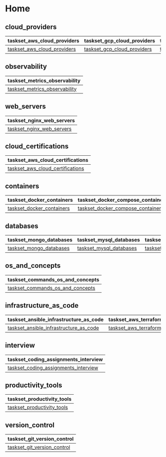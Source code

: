 # Home 

## cloud_providers

| taskset_aws_cloud_providers                                                         | taskset_gcp_cloud_providers                                                         | taskset_oci_cloud_providers                                                         |
|-------------------------------------------------------------------------------------|-------------------------------------------------------------------------------------|-------------------------------------------------------------------------------------|
| [taskset_aws_cloud_providers](home/cloud_providers/aws/taskset_aws_cloud_providers) | [taskset_gcp_cloud_providers](home/cloud_providers/gcp/taskset_gcp_cloud_providers) | [taskset_oci_cloud_providers](home/cloud_providers/oci/taskset_oci_cloud_providers) |

## observability

| taskset_metrics_observability                                                             |
|-------------------------------------------------------------------------------------------|
| [taskset_metrics_observability](home/observability/metrics/taskset_metrics_observability) |

## web_servers

| taskset_nginx_web_servers                                                     |
|-------------------------------------------------------------------------------|
| [taskset_nginx_web_servers](home/web_servers/nginx/taskset_nginx_web_servers) |

## cloud_certifications

| taskset_aws_cloud_certifications                                                                   |
|----------------------------------------------------------------------------------------------------|
| [taskset_aws_cloud_certifications](home/cloud_certifications/aws/taskset_aws_cloud_certifications) |

## containers

| taskset_docker_containers                                                     | taskset_docker_compose_containers                                                                     | tasket_kubernetes_containers                                                            |
|-------------------------------------------------------------------------------|-------------------------------------------------------------------------------------------------------|-----------------------------------------------------------------------------------------|
| [taskset_docker_containers](home/containers/docker/taskset_docker_containers) | [taskset_docker_compose_containers](home/containers/docker_compose/taskset_docker_compose_containers) | [tasket_kubernetes_containers](home/containers/kubernetes/tasket_kubernetes_containers) |

## databases

| taskset_mongo_databases                                                 | taskset_mysql_databases                                                 | taskset_oracle19c_databases                                                         | taskset_postgreSQL_databases                                                           |
|-------------------------------------------------------------------------|-------------------------------------------------------------------------|-------------------------------------------------------------------------------------|----------------------------------------------------------------------------------------|
| [taskset_mongo_databases](home/databases/mongo/taskset_mongo_databases) | [taskset_mysql_databases](home/databases/mysql/taskset_mysql_databases) | [taskset_oracle19c_databases](home/databases/oracle19c/taskset_oracle19c_databases) | [taskset_postgreSQL_databases](home/databases/postgreSQL/taskset_postgreSQL_databases) |

## os_and_concepts

| taskset_commands_os_and_concepts                                                                   |
|----------------------------------------------------------------------------------------------------|
| [taskset_commands_os_and_concepts](home/os_and_concepts/commands/taskset_commands_os_and_concepts) |

## infrastructure_as_code

| taskset_ansible_infrastructure_as_code                                                                               | taskset_aws_terraform_infrastructure_as_code                                                                                           | taskset_gcp_terraform_infrastructure_as_code                                                                                           | taskset_oci_terraform_infrastructure_as_code                                                                                           |
|----------------------------------------------------------------------------------------------------------------------|----------------------------------------------------------------------------------------------------------------------------------------|----------------------------------------------------------------------------------------------------------------------------------------|----------------------------------------------------------------------------------------------------------------------------------------|
| [taskset_ansible_infrastructure_as_code](home/infrastructure_as_code/ansible/taskset_ansible_infrastructure_as_code) | [taskset_aws_terraform_infrastructure_as_code](home/infrastructure_as_code/terraform/aws/taskset_aws_terraform_infrastructure_as_code) | [taskset_gcp_terraform_infrastructure_as_code](home/infrastructure_as_code/terraform/gcp/taskset_gcp_terraform_infrastructure_as_code) | [taskset_oci_terraform_infrastructure_as_code](home/infrastructure_as_code/terraform/oci/taskset_oci_terraform_infrastructure_as_code) |

## interview

| taskset_coding_assignments_interview                                                                           |
|----------------------------------------------------------------------------------------------------------------|
| [taskset_coding_assignments_interview](home/interview/coding_assignments/taskset_coding_assignments_interview) |

## productivity_tools

| taskset_productivity_tools                                                       |
|----------------------------------------------------------------------------------|
| [taskset_productivity_tools](home/productivity_tools/taskset_productivity_tools) |

## version_control

| taskset_git_version_control                                                         |
|-------------------------------------------------------------------------------------|
| [taskset_git_version_control](home/version_control/git/taskset_git_version_control) |


